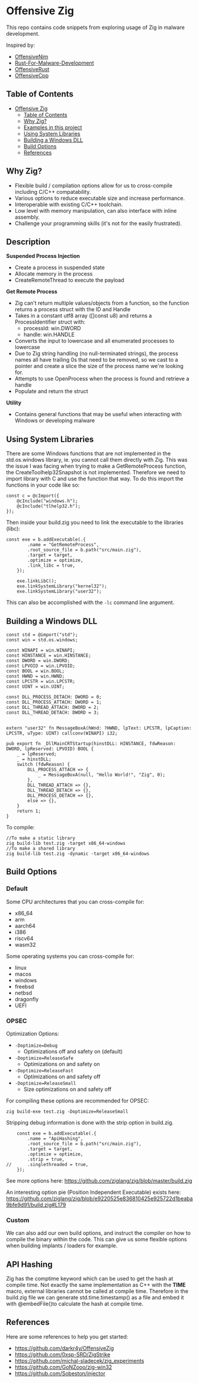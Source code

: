 # Offensive Zig

This repo contains code snippets from exploring usage of Zig in malware development.

Inspired by:
- [OffensiveNim](https://github.com/byt3bl33d3r/OffensiveNim)
- [Rust-For-Malware-Development](https://github.com/Whitecat18/Rust-for-Malware-Development)
- [OffensiveRust](https://github.com/trickster0/OffensiveRust)
- [OffensiveCpp](https://github.com/lsecqt/OffensiveCpp)

## Table of Contents

- [Offensive Zig](#offensive-zig)
  - [Table of Contents](#table-of-contents)
  - [Why Zig?](#why-zig)
  - [Examples in this project](#description)
  - [Using System Libraries](#using-system-libraries)
  - [Building a Windows DLL](#building-a-windows-dll)
  - [Build Options](#build-options)
  - [References](#references)

## Why Zig?

- Flexible build / compilation options allow for us to cross-compile including C/C++ compatability.
- Various options to reduce executable size and increase performance.
- Interoperable with existing C/C++ toolchain.
- Low level with memory manipulation, can also interface with inline assembly.
- Challenge your programming skills (it's not for the easily frustrated).

## Description

**Suspended Process Injection**
- Create a process in suspended state
- Allocate memory in the process
- CreateRemoteThread to execute the payload

**Get Remote Process**
- Zig can't return multiple values/objects from a function, so the function returns a process struct with the ID and Handle
- Takes in a constant utf8 array ([]const u8) and returns a ProcessIdentifier struct with:
    - processId: win.DWORD
    - handle: win.HANDLE
- Converts the input to lowercase and all enumerated processes to lowercase
- Due to Zig string handling (no null-terminated strings), the process names all have trailing 0s that need to be removed, so we cast to a pointer and create a slice the size of the process name we're looking for.
- Attempts to use OpenProcess when the process is found and retrieve a handle
- Populate and return the struct

**Utility**
- Contains general functions that may be useful when interacting with Windows or developing malware

## Using System Libraries

There are some Windows functions that are not implemented in the std.os.windows library, ie. you cannot call them directly with Zig.  This was the issue I was facing when trying to make a GetRemoteProcess function, the CreateToolhelp32Snapshot is not implemented. Therefore we need to import library with C and use the function that way. To do this import the functions in your code like so:
```zig
const c = @cImport({
    @cInclude("windows.h");
    @cInclude("tlhelp32.h");
});
```
Then inside your build.zig you need to link the executable to the libraries (libc):
```zig
const exe = b.addExecutable(.{
        .name = "GetRemoteProcess",
        .root_source_file = b.path("src/main.zig"),
        .target = target,
        .optimize = optimize,
        .link_libc = true,
    });

    exe.linkLibC();
    exe.linkSystemLibrary("kernel32");
    exe.linkSystemLibrary("user32");
```

This can also be accomplished with the `-lc` command line argument.

## Building a Windows DLL

```zig
const std = @import("std");
const win = std.os.windows;

const WINAPI = win.WINAPI;
const HINSTANCE = win.HINSTANCE;
const DWORD = win.DWORD;
const LPVOID = win.LPVOID;
const BOOL = win.BOOL;
const HWND = win.HWND;
const LPCSTR = win.LPCSTR;
const UINT = win.UINT;

const DLL_PROCESS_DETACH: DWORD = 0;
const DLL_PROCESS_ATTACH: DWORD = 1;
const DLL_THREAD_ATTACH: DWORD = 2;
const DLL_THREAD_DETACH: DWORD = 3;


extern "user32" fn MessageBoxA(hWnd: ?HWND, lpText: LPCSTR, lpCaption: LPCSTR, uType: UINT) callconv(WINAPI) i32;

pub export fn _DllMainCRTStartup(hinstDLL: HINSTANCE, fdwReason: DWORD, lpReserved: LPVOID) BOOL {
    _ = lpReserved;
    _ = hinstDLL;
    switch (fdwReason) {
        DLL_PROCESS_ATTACH => {
            _ = MessageBoxA(null, "Hello World!", "Zig", 0);
        },
        DLL_THREAD_ATTACH => {},
        DLL_THREAD_DETACH => {},
        DLL_PROCESS_DETACH => {},
        else => {},
    }
    return 1;
}
```

To compile:
```
//To make a static library
zig build-lib test.zig -target x86_64-windows 
//To make a shared library
zig build-lib test.zig -dynamic -target x86_64-windows 
```

## Build Options

### Default

Some CPU architectures that you can cross-compile for:
- x86_64
- arm
- aarch64
- i386
- riscv64
- wasm32

Some operating systems you can cross-compile for:
- linux
- macos
- windows
- freebsd
- netbsd
- dragonfly
- UEFI

### OPSEC

Optimization Options:
- `-Doptimize=Debug`
    - Optimizations off and safety on (default)
- `-Doptimize=ReleaseSafe`
    - Optimizations on and safety on
- `-Doptimize=ReleaseFast`
    - Optimizations on and safety off
- `-Doptimize=ReleaseSmall`
    - Size optimizations on and safety off

For compiling these options are recommended for OPSEC:
```
zig build-exe test.zig -Doptimize=ReleaseSmall
```

Stripping debug information is done with the strip option in build.zig.
```zig
    const exe = b.addExecutable(.{
        .name = "ApiHashing",
        .root_source_file = b.path("src/main.zig"),
        .target = target,
        .optimize = optimize,
        .strip = true,
//      .singlethreaded = true,
    });
```

See more options here: https://github.com/ziglang/zig/blob/master/build.zig

An interesting option pie (Position Independent Executable) exists here: https://github.com/ziglang/zig/blob/e9220525e836810425e925722d1beaba9bfe9d91/build.zig#L179

### Custom

We can also add our own build options, and instruct the compiler on how to compile the binary within the code. This can give us some flexible options when building implants / loaders for example. 

## API Hashing

Zig has the comptime keyword which can be used to get the hash at compile time. Not exactly the same implementation as C++ with the __TIME__ macro, external libraries cannot be called at compile time. Therefore in the build.zig file we can generate std.time.timestamp() as a file and embed it with @embedFile()to calculate the hash at compile time.


## References

Here are some references to help you get started:

- https://github.com/darkr4y/OffensiveZig
- https://github.com/0xsp-SRD/ZigStrike
- https://github.com/michal-sladecek/zig_experiments
- https://github.com/GoNZooo/zig-win32
- https://github.com/Sobeston/injector